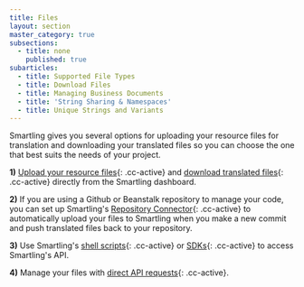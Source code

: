 ```yaml
---
title: Files
layout: section
master_category: true
subsections:
  - title: none
    published: true
subarticles:
  - title: Supported File Types
  - title: Download Files
  - title: Managing Business Documents
  - title: 'String Sharing & Namespaces'
  - title: Unique Strings and Variants
---
```



Smartling gives you several options for uploading your resource files for translation and downloading your translated files so you can choose the one that best suits the needs of your project.

**1)** [Upload your resource files](){: .cc-active} and [download translated files](){: .cc-active} directly from the Smartling dashboard.

**2)** If you are using a Github or Beanstalk repository to manage your code, you can set up Smartling's [Repository Connector](){: .cc-active} to automatically upload your files to Smartling when you make a new commit and push translated files back to your repository.

**3)** Use Smartling's [shell scripts](){: .cc-active} or [SDKs](){: .cc-active} to access Smartling's API.

**4)** Manage your files with [direct API requests](){: .cc-active}.